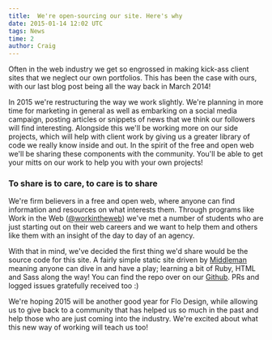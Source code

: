 ```yaml
---
title:  We're open-sourcing our site. Here's why
date: 2015-01-14 12:02 UTC
tags: News
time: 2
author: Craig
---
```


Often in the web industry we get so engrossed in making kick-ass client sites that we neglect our own portfolios. This has been the case with ours, with our last blog post being all the way back in March 2014!

In 2015 we're restructuring the way we work slightly. We're planning in more time for marketing in general as well as embarking on a social media campaign, posting articles or snippets of news that we think our followers will find interesting. Alongside this we'll be working more on our side projects, which will help with client work by giving us a greater library of code we really know inside and out. In the spirit of the free and open web we'll be sharing these components with the community. You'll be able to get your mitts on our work to help you with your own projects!

### To share is to care, to care is to share

We're firm believers in a free and open web, where anyone can find information and resources on what interests them. Through programs like Work in the Web ([@workintheweb](https://twitter.com/workintheweb "Work in the Web Twitter")) we've met a number of students who are just starting out on their web careers and we want to help them and others like them with an insight of the day to day of an agency.

With that in mind, we've decided the first thing we'd share would be the source code for this site. A fairly simple static site driven by [Middleman](https://middlemanapp.com/) meaning anyone can dive in and have a play; learning a bit of Ruby, HTML and Sass along the way! You can find the repo over on our [Github](https://github.com/FloDesign/flo-design-v4). PRs and logged issues gratefully received too :)

We're hoping 2015 will be another good year for Flo Design, while allowing us to give back to a community that has helped us so much in the past and help those who are just coming into the industry. We're excited about what this new way of working will teach us too!
